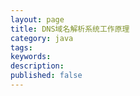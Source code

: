 ```yaml
---
layout: page
title: DNS域名解析系统工作原理
category: java
tags:
keywords:
description:
published: false
---
```

